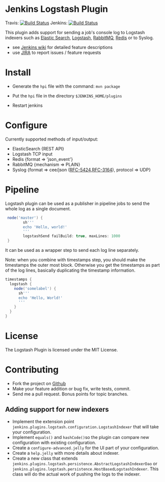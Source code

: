 Jenkins Logstash Plugin
=======================

Travis: [![Build Status](https://travis-ci.org/jenkinsci/logstash-plugin.svg?branch=master)](https://travis-ci.org/jenkinsci/logstash-plugin)
Jenkins: [![Build Status](https://ci.jenkins.io/job/Plugins/job/logstash-plugin/job/master/badge/icon)](https://ci.jenkins.io/job/Plugins/job/logstash-plugin/job/master/)

This plugin adds support for sending a job's console log to Logstash indexers such as [Elastic Search](https://www.elastic.co/products/elasticsearch), [Logstash](https://www.elastic.co/de/products/logstash), [RabbitMQ](https://www.rabbitmq.com), [Redis](https://redis.io/) or to Syslog.

* see [Jenkins wiki](https://wiki.jenkins-ci.org/display/JENKINS/Logstash+Plugin) for detailed feature descriptions
* use [JIRA](https://issues.jenkins-ci.org) to report issues / feature requests

Install
=======

* Generate the `hpi` file with the command: `mvn package`

* Put the `hpi` file in the directory `$JENKINS_HOME/plugins`
* Restart jenkins

Configure
=========

Currently supported methods of input/output:

* ElasticSearch {REST API}
* Logstash TCP input
* Redis {format => 'json_event'}
* RabbitMQ {mechanism => PLAIN}
* Syslog {format => cee/json ([RFC-5424](https://tools.ietf.org/html/rfc5424),[RFC-3164](https://tools.ietf.org/html/rfc3164)), protocol => UDP}

Pipeline
========

Logstash plugin can be used as a publisher in pipeline jobs to send the whole log as a single document.

```Groovy
 node('master') {
        sh'''
        echo 'Hello, world!'
        '''
        logstashSend failBuild: true, maxLines: 1000
 }
```

It can be used as a wrapper step to send each log line separately.

Note: when you combine with timestamps step, you should make the timestamps the outer most block. Otherwise you get the timestamps as part of the log lines, basically duplicating the timestamp information.

```Groovy
timestamps {
  logstash {
    node('somelabel') {
      sh'''
      echo 'Hello, World!'
      '''
    }
  }
}
```

License
=======

The Logstash Plugin is licensed under the MIT License.

Contributing
============

* Fork the project on [Github](https://github.com/jenkinsci/logstash-plugin)
* Make your feature addition or bug fix, write tests, commit.
* Send me a pull request. Bonus points for topic branches.

Adding support for new indexers
-------------------------------

* Implement the extension point `jenkins.plugins.logstash.configuration.LogstashIndexer` that will take your configuration.
* Implement `equals()` and `hashCode()`so the plugin can compare new configuration with existing configuration.
* Create a `configure-advanced.jelly` for the UI part of your configuration.
* Create a `help.jelly` with more details about indexer.
* Create a new class that extends `jenkins.plugins.logstash.persistence.AbstractLogstashIndexerDao` or `jenkins.plugins.logstash.persistence.HostBasedLogstashIndexer`. This class will do the actual work of pushing the logs to the indexer.
